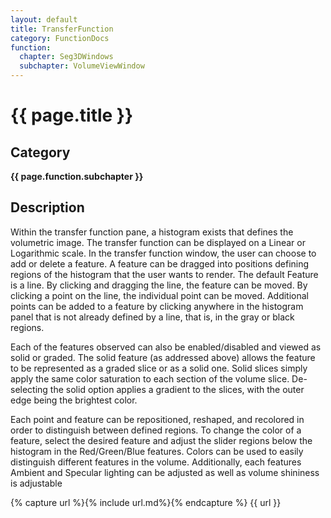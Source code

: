 ```yaml
---
layout: default
title: TransferFunction
category: FunctionDocs 
function: 
  chapter: Seg3DWindows
  subchapter: VolumeViewWindow
---
```


# {{ page.title }} 

## Category

**{{ page.function.subchapter }}**

## Description

Within the transfer function pane, a histogram exists that defines the volumetric image. The transfer function can be displayed on a Linear or Logarithmic scale. In the transfer function window, the user can choose to add or delete a feature. A feature can be dragged into positions defining regions of the histogram that the user wants to render. The default Feature is a line. By clicking and dragging the line, the feature can be moved. By clicking a point on the line, the individual point can be moved. Additional points can be added to a feature by clicking anywhere in the histogram panel that is not already defined by a line, that is, in the gray or black regions.

Each of the features observed can also be enabled/disabled and viewed as solid or graded. The solid feature (as addressed above) allows the feature to be represented as a graded slice or as a solid one. Solid slices simply apply the same color saturation to each section of the volume slice. De-selecting the solid option applies a gradient to the slices, with the outer edge being the brightest color.

Each point and feature can be repositioned, reshaped, and recolored in order to distinguish between defined regions. To change the color of a feature, select the desired feature and adjust the slider regions below the histogram in the Red/Green/Blue features. Colors can be used to easily distinguish different features in the volume. Additionally, each features Ambient and Specular lighting can be adjusted as well as volume shininess is adjustable

{% capture url %}{% include url.md%}{% endcapture %}
{{ url }}

